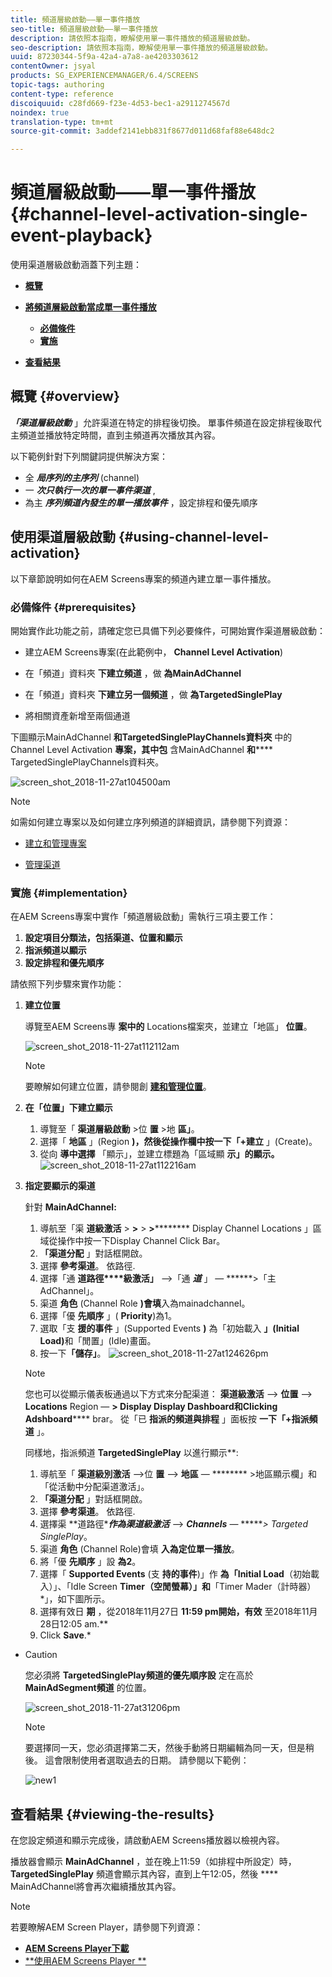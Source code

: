 ```yaml
---
title: 頻道層級啟動——單一事件播放
seo-title: 頻道層級啟動——單一事件播放
description: 請依照本指南，瞭解使用單一事件播放的頻道層級啟動。
seo-description: 請依照本指南，瞭解使用單一事件播放的頻道層級啟動。
uuid: 87230344-5f9a-42a4-a7a8-ae4203303612
contentOwner: jsyal
products: SG_EXPERIENCEMANAGER/6.4/SCREENS
topic-tags: authoring
content-type: reference
discoiquuid: c28fd669-f23e-4d53-bec1-a2911274567d
noindex: true
translation-type: tm+mt
source-git-commit: 3addef2141ebb831f8677d011d68faf88e648dc2

---
```



# 頻道層級啟動——單一事件播放{#channel-level-activation-single-event-playback}

使用渠道層級啟動涵蓋下列主題：

* **[概覽](/help/screens/channel-level-activation.md#overview)**
* **[將頻道層級啟動當成單一事件播放](/help/screens/channel-level-activation.md#using-channel-level-activation)**

   * **[必備條件](/help/screens/channel-level-activation.md#prerequisites)**
   * **[實施](/help/screens/channel-level-activation.md#implementation)**

* **[查看結果](/help/screens/channel-level-activation.md#viewing-the-results)**

## 概覽 {#overview}

***「渠道層級啟動*** 」允許渠道在特定的排程後切換。 單事件頻道在設定排程後取代主頻道並播放特定時間，直到主頻道再次播放其內容。

以下範例針對下列關鍵詞提供解決方案：

* 全 ***局序列的主序列*** (channel)
* 一 ***次只執行一次的單一事件渠道*** ,
* 為主 ***序列頻道內發生的單一播放事件*** ，設定排程和優先順序

## 使用渠道層級啟動 {#using-channel-level-activation}

以下章節說明如何在AEM Screens專案的頻道內建立單一事件播放。

### 必備條件 {#prerequisites}

開始實作此功能之前，請確定您已具備下列必要條件，可開始實作渠道層級啟動：

* 建立AEM Screens專案(在此範例中， **Channel Level Activation**)

* 在「頻道」資料夾 **下建立頻道** ，做 **為MainAdChannel**

* 在「頻道」資料夾 **下建立另一個頻道** ，做 **為TargetedSinglePlay**

* 將相關資產新增至兩個通道

下圖顯示MainAdChannel **和TargetedSinglePlayChannels資料夾** 中的Channel Level Activation **專案，其中包** 含MainAdChannel **和****** TargetedSinglePlayChannels資料夾。

![screen_shot_2018-11-27at104500am](assets/screen_shot_2018-11-27at104500am.png)

>[!NOTE]
>
>如需如何建立專案以及如何建立序列頻道的詳細資訊，請參閱下列資源：
>
>* [建立和管理專案](/help/screens/creating-a-screens-project.md)
   >
   >
* [管理渠道](/help/screens/managing-channels.md)
>



### 實施 {#implementation}

在AEM Screens專案中實作「頻道層級啟動」需執行三項主要工作：

1. **設定項目分類法，包括渠道、位置和顯示**
1. **指派頻道以顯示**
1. **設定排程和優先順序**

請依照下列步驟來實作功能：

1. **建立位置**

   導覽至AEM Screens專 **案中的** Locations檔案夾，並建立「地區」 **位置**。

   ![screen_shot_2018-11-27at112112am](assets/screen_shot_2018-11-27at112112am.png)

   >[!NOTE]
   >
   >要瞭解如何建立位置，請參閱創 **[建和管理位置](/help/screens/managing-locations.md)**。

1. **在「位置」下建立顯示**

   1. 導覽至「 **渠道層級啟動** >位 **置** >地 **區」**。
   1. 選擇「 **地區** 」(Region **)，然後從操作欄中按一下「+建立** 」(Create)。
   1. 從向 **導中選擇** 「顯示」，並建立標題為「區域顯 **示」的顯示。**
   ![screen_shot_2018-11-27at112216am](assets/screen_shot_2018-11-27at112216am.png)

1. **指定要顯示的渠道**

   針對 **MainAdChannel:**

   1. 導航至「渠 **道級激活** > **>** > **>********** Display Channel Locations 」區域從操作中按一下Display Channel Click Bar。
   1. **「渠道分配** 」對話框開啟。
   1. 選擇 **參考渠道**。 依路徑.
   1. 選擇「通 **道路徑****級激活」** —>「通 ***道*** 」 — ******>「主AdChannel」。
   1. 渠道 **角色** (Channel Role **)會填**&#x200B;入為mainadchannel。
   1. 選擇「優 **先順序** 」( **Priority**)為1。
   1. 選取「支 **援的事件** 」(Supported Events **)** 為「初始載入 **」(Initial Load)**&#x200B;和「閒置」(Idle)畫面。
   1. 按一下&#x200B;**「儲存」**。
   ![screen_shot_2018-11-27at124626pm](assets/screen_shot_2018-11-27at124626pm.png)

   >[!NOTE]
   >
   >您也可以從顯示儀表板通過以下方式來分配渠道： **渠道級激活** —> **位置** —> **Locations** Region — **> Display Display Dashboard和Clicking Adshboard****** brar。 從「已 **指派的頻道與排程** 」面板按 **一下「+指派頻道** 」。

   同樣地，指派頻道 **TargetedSinglePlay** 以進行顯示**:

   1. 導航至「 **渠道級別激活** —>位 **置** —> **地區** — ******** >地區顯示欄」和「從活動中分配渠道激活」。
   1. **「渠道分配** 」對話框開啟。
   1. 選擇 **參考渠道**。 依路徑.
   1. 選擇渠 **道路徑****作為渠道級激活*** —> ***Channels*** — ******> Targeted SinglePlay*。
   1. 渠道 **角色** (Channel Role)會填 **入為定位單一播放**。
   1. 將「優 **先順序** 」設 **為2**。
   1. 選擇「 **Supported Events** (支 **持的事件**)」作 **為「Initial Load**（初始載入）」、「Idle Screen **Timer（空閒螢幕）」和**「Timer Mader（計時器）*」，如下圖所示。
   1. 選擇有效日 **期** ，從2018年11月27日 **11:59 pm開始，有效** 至2018年11月28日12:05 am.**
   1. Click **Save**.*
*
   >[!CAUTION]
   您必須將 **TargetedSinglePlay頻道的優先順序設** 定在高於 **MainAdSegment頻道** 的位置。

   ![screen_shot_2018-11-27at31206pm](assets/screen_shot_2018-11-27at31206pm.png)

   >[!NOTE]
   要選擇同一天，您必須選擇第二天，然後手動將日期編輯為同一天，但是稍後。 這會限制使用者選取過去的日期。 請參閱以下範例：

   ![new1](assets/new1.gif)

## 查看結果 {#viewing-the-results}

在您設定頻道和顯示完成後，請啟動AEM Screens播放器以檢視內容。

播放器會顯示 **MainAdChannel** ，並在晚上11:59（如排程中所設定）時， **TargetedSinglePlay** 頻道會顯示其內容，直到上午12:05，然後 **** MainAdChannel將會再次繼續播放其內容。

>[!NOTE]
若要瞭解AEM Screen Player，請參閱下列資源：
* [**AEM Screens Player下載&#x200B;**](https://download.macromedia.com/screens/)
* [**使用AEM Screens Player **](/help/screens/working-with-screens-player.md)



